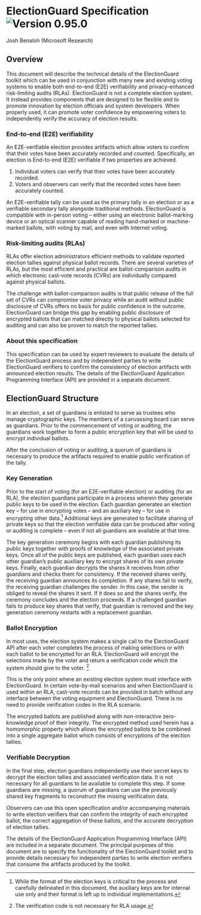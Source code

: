# ElectionGuard Specification ![Version 0.95.0](https://img.shields.io/badge/Version-v0.95.0-green)



Josh Benaloh (Microsoft Research)

## Overview

This document will describe the technical details of the ElectionGuard toolkit which can be used in conjunction with many new and existing voting systems to enable both end-to-end (E2E) verifiability and privacy-enhanced risk-limiting audits (RLAs). ElectionGuard is not a complete election system. It instead provides components that are designed to be flexible and to promote innovation by election officials and system developers. When properly used, it can promote voter confidence by empowering voters to independently verify the accuracy of election results.

### End-to-end (E2E) verifiability

An E2E-verifiable election provides artifacts which allow voters to confirm that their votes have been accurately recorded and counted. Specifically, an election is End-to-end (E2E) verifiable if two properties are achieved.

1. Individual voters can verify that their votes have been accurately recorded.
2. Voters and observers can verify that the recorded votes have been accurately counted.

An E2E-verifiable tally can be used as the primary tally in an election or as a verifiable secondary tally alongside traditional methods. ElectionGuard is compatible with in-person voting – either using an electronic ballot-marking device or an optical scanner capable of reading hand-marked or machine-marked ballots, with voting by mail, and even with Internet voting.

### Risk-limiting audits (RLAs)

RLAs offer election administrators efficient methods to validate reported election tallies against physical ballot records. There are several varieties of RLAs, but the most efficient and practical are ballot-comparison audits in which electronic cast-vote records (CVRs) are individually compared against physical ballots.

The challenge with ballot-comparison audits is that public release of the full set of CVRs can compromise voter privacy while an audit without public disclosure of CVRs offers no basis for public confidence in the outcome. ElectionGuard can bridge this gap by enabling public disclosure of encrypted ballots that can matched directly to physical ballots selected for auditing and can also be proven to match the reported tallies.

### About this specification

This specification can be used by expert reviewers to evaluate the details of the ElectionGuard process and by independent parties to write ElectionGuard verifiers to confirm the consistency of election artifacts with announced election results. The details of the ElectionGuard Application Programming Interface (API) are provided in a separate document.

## ElectionGuard Structure

In an election, a set of guardians is enlisted to serve as trustees who manage cryptographic
keys. The members of a canvassing board can serve as guardians. Prior to the commencement of voting or auditing, the guardians work together to form a public encryption key that will be used to encrypt individual ballots.

After the conclusion of voting or auditing, a quorum of guardians is necessary to produce the artifacts required to enable public verification of the tally.

### Key Generation

Prior to the start of voting (for an E2E-verifiable election) or auditing (for an RLA), the election guardians participate in a process wherein they generate public keys to be used in the election. Each guardian generates an election key – for use in encrypting votes – and an auxiliary key – for use in encrypting other data.[^1] Additional keys are generated to facilitate sharing of private keys so that the election verifiable data can be produced after voting or auditing is complete – even if not all guardians are available at that time.

The key generation ceremony begins with each guardian publishing its public keys together with proofs of knowledge of the associated private keys. Once all of the public keys are published, each guardian uses each other guardian’s public auxiliary key to encrypt shares of its own private keys. Finally, each guardian decrypts the shares it receives from other guardians and checks them for consistency. If the received shares verify, the receiving guardian announces its completion. If any shares fail to verify, the receiving guardian challenges the sender. In this case, the sender is obliged to reveal the shares it sent. If it does so and the shares verify, the ceremony concludes and the election proceeds. If a challenged guardian fails to produce key shares that verify, that guardian is removed and the key generation ceremony restarts with a replacement guardian.

### Ballot Encryption

In most uses, the election system makes a single call to the ElectionGuard API after each voter completes the process of making selections or with each ballot to be encrypted for an RLA. ElectionGuard will encrypt the selections made by the voter and return a verification code which the system should give to the voter. [^2]

This is the only point where an existing election system must interface with ElectionGuard. In certain vote-by-mail scenarios and when ElectionGuard is used within an RLA, cast-vote records can be provided in batch without any interface between the voting equipment and ElectionGuard. There is no need to provide verification codes in the RLA scenario.

The encrypted ballots are published along with non-interactive zero-knowledge proof of their integrity. The encrypted method used herein has a homomorphic property which allows the encrypted ballots to be combined into a single aggregate ballot which consists of encryptions of the election tallies.

### Verifiable Decryption

In the final step, election guardians independently use their secret keys to decrypt the election tallies and associated verification data. It is not necessary for all guardians to be available to complete this step. If some guardians are missing, a quorum of guardians can use the previously shared key fragments to reconstruct the missing verification data.

Observers can use this open specification and/or accompanying materials to write election verifiers that can confirm the integrity of each encrypted ballot, the correct aggregation of these ballots, and the accurate decryption of election tallies.

The details of the ElectionGuard Application Programming Interface (API) are included in a separate document. The principal purposes of this document are to specify the functionality of the ElectionGuard toolkit and to provide details necessary for independent parties to write election verifiers that consume the artifacts produced by the toolkit.


[^1]: While the format of the election keys is critical to the process and carefully delineated in this document, the auxiliary keys are for internal use only and their format is left up to individual implementations.
[^2]: The verification code is not necessary for RLA usage.
